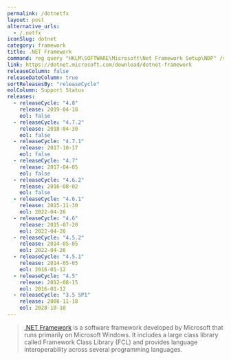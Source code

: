 ```yaml
---
permalink: /dotnetfx
layout: post
alternative_urls:
  - /.netfx
iconSlug: dotnet
category: framework
title: .NET Framework
command: reg query "HKLM\SOFTWARE\Microsoft\Net Framework Setup\NDP" /s
link: https://dotnet.microsoft.com/download/dotnet-framework
releaseColumn: false
releaseDateColumn: true
sortReleasesBy: "releaseCycle"
eolColumn: Support Status
releases:
  - releaseCycle: "4.8"
    release: 2019-04-18
    eol: false
  - releaseCycle: "4.7.2"
    release: 2018-04-30
    eol: false
  - releaseCycle: "4.7.1"
    release: 2017-10-17
    eol: false
  - releaseCycle: "4.7"
    release: 2017-04-05
    eol: false
  - releaseCycle: "4.6.2"
    release: 2016-08-02
    eol: false
  - releaseCycle: "4.6.1"
    release: 2015-11-30
    eol: 2022-04-26
  - releaseCycle: "4.6"
    release: 2015-07-20
    eol: 2022-04-26
  - releaseCycle: "4.5.2"
    release: 2014-05-05
    eol: 2022-04-26
  - releaseCycle: "4.5.1"
    release: 2014-05-05
    eol: 2016-01-12
  - releaseCycle: "4.5"
    release: 2012-08-15
    eol: 2016-01-12
  - releaseCycle: "3.5 SP1"
    release: 2008-11-18
    eol: 2028-10-10
---
```


> [.NET Framework](https://dotnet.microsoft.com/) is a software framework developed by Microsoft that runs primarily on Microsoft Windows. It includes a large class library called Framework Class Library (FCL) and provides language interoperability across several programming languages.
